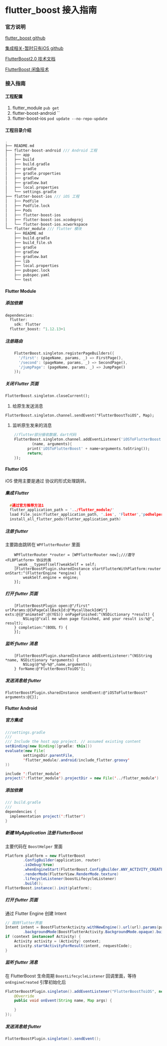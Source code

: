 # flutter_boost 接入指南
### 官方说明
[flutter_boost github](https://github.com/alibaba/flutter_boost)

[集成相关-暂时只有iOS github](https://github.com/alibaba/flutter_boost/blob/master/INTEGRATION.md)

[FlutterBoost2.0 技术文档](https://www.yuque.com/xytech/flutter/ispa1h)

[FlutterBoost 闲鱼技术](https://mp.weixin.qq.com/s/v-wwruadJntX1n-YuMPC7g)

### 接入指南
#### 工程配置
1. flutter_module  `pub get`
2. flutter-boost-android ``
3. flutter-boost-ios `pod update --no-repo-update`

    
#### 工程目录介绍
```c
.
├── README.md
├── flutter-boost-android /// Android 工程
│   ├── app
│   ├── build
│   ├── build.gradle
│   ├── gradle
│   ├── gradle.properties
│   ├── gradlew
│   ├── gradlew.bat
│   ├── local.properties
│   └── settings.gradle
├── flutter-boost-ios /// iOS 工程
│   ├── Podfile
│   ├── Podfile.lock
│   ├── Pods
│   ├── flutter-boost-ios
│   ├── flutter-boost-ios.xcodeproj
│   └── flutter-boost-ios.xcworkspace
└── flutter_module /// flutter 模块
    ├── README.md
    ├── build.gradle
    ├── build_file.sh
    ├── gradle
    ├── gradlew
    ├── gradlew.bat
    ├── lib
    ├── local.properties
    ├── pubspec.lock
    ├── pubspec.yaml
    └── test
```

#### Flutter Module

##### 添加依赖
```Dart
dependencies:
  flutter:
    sdk: flutter
  flutter_boost: ^1.12.13+1
```

##### 注册路由
```Dart
    FlutterBoost.singleton.registerPageBuilders({
      '/first': (pageName, params, _) => FirstPage(),
      '/second': (pageName, params, _) => SecondPage(),
      '/jumpPage': (pageName, params, _) => JumpPage()
    });
```

##### 关闭 Flutter 页面
```Dart
FlutterBoost.singleton.closeCurrent();
```
1. 给原生发送消息

```
FlutterBoost.singleton.channel.sendEvent("FlutterBoostToiOS", Map);
```
1. 监听原生发来的消息

```Dart
    //flutter部分接收数据，dart代码
    FlutterBoost.singleton.channel.addEventListener('iOSToFlutterBoost',
            (name, arguments){
          print('iOSToFlutterBoost' + name+arguments.toString());
          return;
    });
```

#### Flutter iOS
iOS 使用主要是通过 <FLBPlatform> 协议的形式处理跳转。
##### 集成 Flutter
```c
  #通过官方推荐方法1
  flutter_application_path = '../flutter_module/'
  load File.join(flutter_application_path, '.ios', 'Flutter','podhelper.rb')
  install_all_flutter_pods(flutter_application_path)
```

##### 注册 flutter
主要路由跳转在 `WPFlutterRouter` 里面
```objc
    WPFlutterRouter *router = [WPFlutterRouter new];///遵守 <FLBPlatform> 协议的类
    __weak __typeof(self)weakSelf = self;
    [FlutterBoostPlugin.sharedInstance startFlutterWithPlatform:router onStart:^(FlutterEngine *engine) {
        weakSelf.engine = engine;
    }];
```

##### 打开 flutter 页面
```objc
    [FlutterBoostPlugin open:@"/first" urlParams:@{kPageCallBackId:@"MycallbackId#1"} exts:@{@"animated":@(YES)} onPageFinished:^(NSDictionary *result) {
        NSLog(@"call me when page finished, and your result is:%@", result);
    } completion:^(BOOL f) {
    }];
```

##### 监听 flutter 消息
```objc
    [FlutterBoostPlugin.sharedInstance addEventListener:^(NSString *name, NSDictionary *arguments) {
        NSLog(@"%@-%@",name,arguments);
    } forName:@"FlutterBoostToiOS"];
```

##### 发送消息给 flutter
```objc
FlutterBoostPlugin.sharedInstance sendEvent:@"iOSToFlutterBoost" arguments:@{}];
```

#### Flutter Android
##### 官方集成
```java
///settings.gradle
///
/// Include the host app project. // assumed existing content
setBinding(new Binding([gradle: this]))                                // new
evaluate(new File(                                                     // new
        settingsDir.parentFile,                                              // new
        'flutter_module/.android/include_flutter.groovy'                         // new
))                                                                     // new

include ':flutter_module'
project(':flutter_module').projectDir = new File('../flutter_module')
```
##### 添加依赖
```java
/// build.gradle
///
dependencies {
  implementation project(':flutter')
}
```
#####  新建 MyApplication 注册 FlutterBoost
主要代码在 `BoostHelper` 里面
```java
Platform platform = new FlutterBoost
        .ConfigBuilder(application, router)
        .isDebug(true)
        .whenEngineStart(FlutterBoost.ConfigBuilder.ANY_ACTIVITY_CREATED)
        .renderMode(FlutterView.RenderMode.texture)
        .lifecycleListener(boostLifecycleListener)
        .build();
FlutterBoost.instance().init(platform);
```

##### 打开 flutter 页面
通过 Flutter Engine 创建 Intent
```java
// 跳转flutter界面
Intent intent = BoostFlutterActivity.withNewEngine().url(url).params(params)
        .backgroundMode(BoostFlutterActivity.BackgroundMode.opaque).build(context);
if (context instanceof Activity) {
    Activity activity = (Activity) context;
    activity.startActivityForResult(intent, requestCode);
}
```

##### 监听 flutter 消息
在 FlutterBoost 生命周期 `BoostLifecycleListener` 回调里面，等待 `onEngineCreated` 引擎初始化后
```java
FlutterBoostPlugin.singleton().addEventListener("FlutterBoostToiOS", new FlutterBoostPlugin.EventListener() {
    @Override
    public void onEvent(String name, Map args) {
        
    }
});
```

##### 发送消息给 flutter
```java
FlutterBoostPlugin.singleton().sendEvent();
```